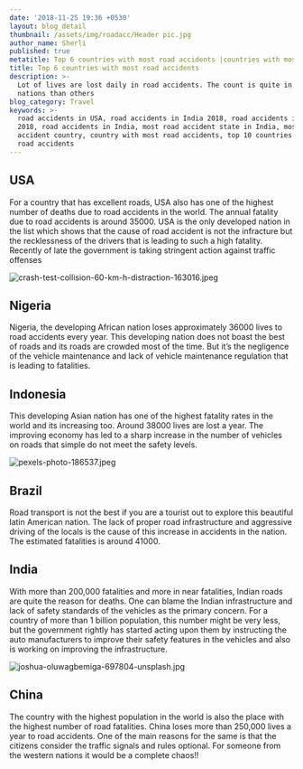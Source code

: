 ```yaml
---
date: '2018-11-25 19:36 +0530'
layout: blog_detail
thumbnail: /assets/img/roadacc/Header pic.jpg
author_name: Sherli
published: true
metatitle: Top 6 countries with most road accidents |countries with most road accidents  - Toknowisgood
title: Top 6 countries with most road accidents
description: >-
  Lot of lives are lost daily in road accidents. The count is quite in few
  nations than others
blog_category: Travel
keywords: >-
  road accidents in USA, road accidents in India 2018, road accidents in chine
  2018, road accidents in India, most road accident state in India, most road
  accident country, country with most road accidents, top 10 countries with most
  road accidents
---
```

## USA

For a country that has excellent roads, USA also has one of the highest number of deaths due to road accidents in the world. The annual fatality due to road accidents is around 35000. USA is the only developed nation in the list which shows that the cause of road accident is not the infracture but the recklessness of the drivers that is leading to such a high fatality. Recently of late the government is taking stringent action against traffic offenses

![crash-test-collision-60-km-h-distraction-163016.jpeg]({{site.baseurl}}/assets/img/roadacc/crash-test-collision-60-km-h-distraction-163016.jpeg)

## Nigeria

Nigeria, the developing African nation loses approximately 36000 lives to road accidents every year. This developing nation does not boast the best of roads and its roads are crowded most of the time. But it’s the negligence of the vehicle maintenance and lack of vehicle maintenance regulation that is leading to fatalities.

## Indonesia

This developing Asian nation has one of the highest fatality rates in the world and its increasing too. Around 38000 lives are lost a year. The improving economy has led to a sharp increase in the number of vehicles on roads that simple do not meet the safety levels.

![pexels-photo-186537.jpeg]({{site.baseurl}}/assets/img/roadacc/pexels-photo-186537.jpeg)

## Brazil

Road transport is not the best if you are a tourist out to explore this beautiful latin American nation. The lack of proper road infrastructure and aggressive driving of the locals is the cause of this increase in accidents in the nation. The estimated fatalities is around 41000.

## India

With more than 200,000 fatalities and more in near fatalities, Indian roads are quite the reason for deaths. One can blame the Indian infrastructure and lack of safety standards of the vehicles as the primary concern. For a country of more than 1 billion population, this number might be very less, but the government rightly has started acting upon them by instructing the auto manufacturers to improve their safety features in the vehicles and also is working on improving the infrastructure.

![joshua-oluwagbemiga-697804-unsplash.jpg]({{site.baseurl}}/assets/img/roadacc/joshua-oluwagbemiga-697804-unsplash.jpg)

## China

The country with the highest population in the world is also the place with the highest number of road fatalities. China loses more than 250,000 lives a year to road accidents. One of the main reasons for the same is that the citizens consider the traffic signals and rules optional. For someone from the western nations it would be a complete chaos!!
